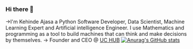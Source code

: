 ### Hi there 👋
->I'm Kehinde Ajasa a Python Software Developer, Data Scientist, Machine Learning Expert and Artificial intelligence Engineer. I use Mathematics and programming as a tool to build machines that can think and make decisions by themselves.
-> Founder and CEO @ [UC HUB](https://github.com/UC-HUB-HQ)
[![Anurag's GitHub stats](https://github-readme-stats.vercel.app/api?username=TechWithKen)](https://github.com/anuraghazra/github-readme-stats)
